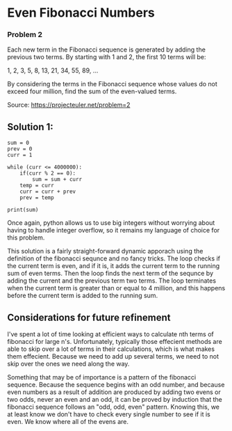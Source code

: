 # Even Fibonacci Numbers
### Problem 2

Each new term in the Fibonacci sequence is generated by adding the previous two terms. By starting with 1 and 2, the first 10 terms will be:

1, 2, 3, 5, 8, 13, 21, 34, 55, 89, ...

By considering the terms in the Fibonacci sequence whose values do not exceed four million, find the sum of the even-valued terms.

Source: https://projecteuler.net/problem=2

## Solution 1:
```
sum = 0
prev = 0
curr = 1

while (curr <= 4000000):
    if(curr % 2 == 0):
        sum = sum + curr
    temp = curr
    curr = curr + prev
    prev = temp
    
print(sum)
```

Once again, python allows us to use big integers without worrying about having to handle integer overflow, so it remains my language of choice for this problem.

This solution is a fairly straight-forward dynamic apporach using the definition of the fibonacci sequnce and no fancy tricks.
The loop checks if the current term is even, and if it is, it adds the current term to the running sum of even terms. 
Then the loop finds the next term of the sequnce by adding the current and the previous term two terms. 
The loop terminates when the current term is greater than or equal to 4 million, and this happens before the current term is added to the running sum.

## Considerations for future refinement

I've spent a lot of time looking at efficient ways to calculate nth terms of fibonacci for large n's. Unfortunately, typically those effecient methods are able to skip over a lot of terms in their calculations, which is what makes them effecient. Because we need to add up several terms, we need to not skip over the ones we need along the way.   

Something that may be of importance is a pattern of the fibonacci sequence. Because the sequence begins with an odd number, 
and because even numbers as a result of addition are produced by adding two evens or two odds, never an even and an odd, 
it can be proved by induction that the fibonacci sequence follows an "odd, odd, even" pattern. 
Knowing this, we at least know we don't have to check every single number to see if it is even. 
We know where all of the evens are.
